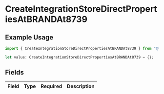 # CreateIntegrationStoreDirectPropertiesAtBRANDAt8739

## Example Usage

```typescript
import { CreateIntegrationStoreDirectPropertiesAtBRANDAt8739 } from "@vercel/sdk/models/createintegrationstoredirectop.js";

let value: CreateIntegrationStoreDirectPropertiesAtBRANDAt8739 = {};
```

## Fields

| Field       | Type        | Required    | Description |
| ----------- | ----------- | ----------- | ----------- |
